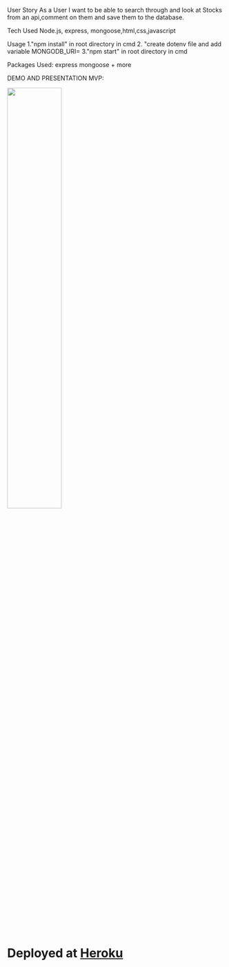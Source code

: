 User Story
As a User I want to be able to search through and look at Stocks from an api,comment on them and save them to the database.

Tech Used
Node.js, express, mongoose,html,css,javascript

Usage
1."npm install" in root directory in cmd
2. "create dotenv file and add variable MONGODB_URI=<your mongodb connection string>
3."npm start" in root directory in cmd
 

Packages Used:
express
mongoose
+
 more

DEMO AND PRESENTATION MVP:

[<img src="https://i.ytimg.com/vi/Hc79sDi3f0U/maxresdefault.jpg" width="50%">](https://youtu.be/czl-rmJSOD8 "Now in Android: 55")

# Deployed at [Heroku](https://www.google.com)
